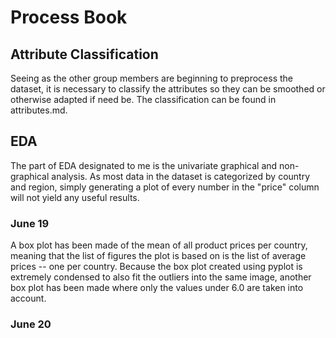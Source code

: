 # Process Book

## Attribute Classification
Seeing as the other group members are beginning to preprocess the dataset, it is necessary to classify the attributes so they can be smoothed or otherwise adapted if need be. The classification can be found in attributes.md.

## EDA
The part of EDA designated to me is the univariate graphical and non-graphical analysis. As most data in the dataset is categorized by country and region, simply generating a plot of every number in the "price" column will not yield any useful results.
### June 19
A box plot has been made of the mean of all product prices per country, meaning that the list of figures the plot is based on is the list of average prices -- one per country.
Because the box plot created using pyplot is extremely condensed to also fit the outliers into the same image, another box plot has been made where only the values under 6.0 are taken into account.
### June 20
